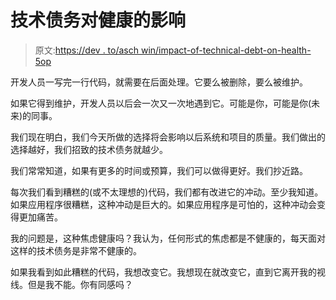 # 技术债务对健康的影响

> 原文:[https://dev . to/asch win/impact-of-technical-debt-on-health-5op](https://dev.to/aschwin/impact-of-technical-debt-on-health-5op)

开发人员一写完一行代码，就需要在后面处理。它要么被删除，要么被维护。

如果它得到维护，开发人员以后会一次又一次地遇到它。可能是你，可能是你(未来)的同事。

我们现在明白，我们今天所做的选择将会影响以后系统和项目的质量。我们做出的选择越好，我们招致的技术债务就越少。

我们常常知道，如果有更多的时间或预算，我们可以做得更好。我们抄近路。

每次我们看到糟糕的(或不太理想的)代码，我们都有改进它的冲动。至少我知道。如果应用程序很糟糕，这种冲动是巨大的。如果应用程序是可怕的，这种冲动会变得更加痛苦。

我的问题是，这种焦虑健康吗？我认为，任何形式的焦虑都是不健康的，每天面对这样的技术债务是非常不健康的。

如果我看到如此糟糕的代码，我想改变它。我想现在就改变它，直到它离开我的视线。但是我不能。你有同感吗？